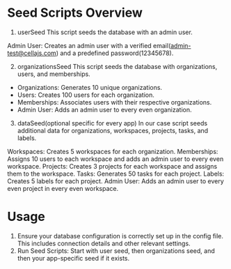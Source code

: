 
# Seed Scripts Overview

1. userSeed
This script seeds the database with an admin user.

Admin User: Creates an admin user with a verified email(admin-test@cellajs.com) and a predefined password(12345678).

2. organizationsSeed
This script seeds the database with organizations, users, and memberships.

- Organizations: Generates 10 unique organizations.
- Users: Creates 100 users for each organization.
- Memberships: Associates users with their respective organizations.
- Admin User: Adds an admin user to every even organization.



3. dataSeed(optional specific for every app)
In our case script seeds additional data for organizations, workspaces, projects, tasks, and labels.

Workspaces: Creates 5 workspaces for each organization.
Memberships: Assigns 10 users to each workspace and adds an admin user to every even workspace.
Projects: Creates 3 projects for each workspace and assigns them to the workspace.
Tasks: Generates 50 tasks for each project.
Labels: Creates 5 labels for each project.
Admin User: Adds an admin user to every even project in every even workspace.

# Usage

1. Ensure your database configuration is correctly set up in the config file. This includes connection details and other relevant settings.
2. Run Seed Scripts: Start with user seed, then organizations seed, and then your app-specific seed if it exists.
